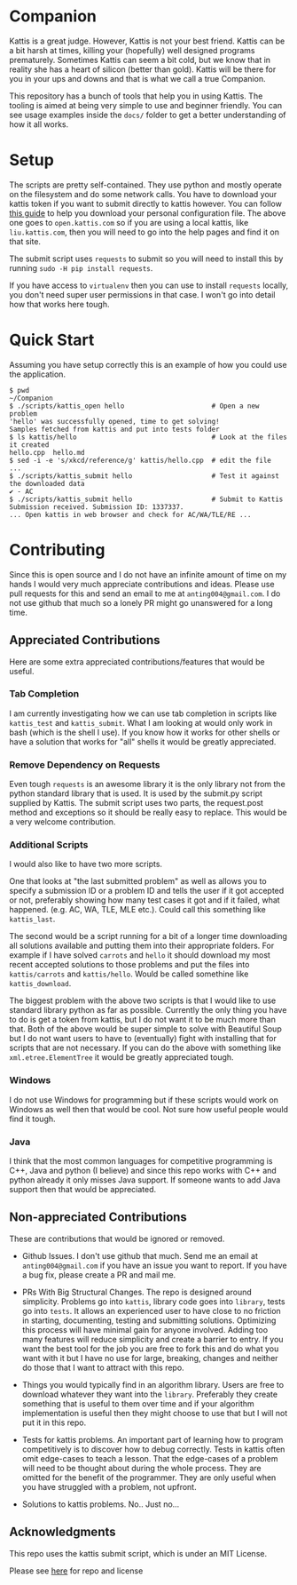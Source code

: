 # Companion

Kattis is a great judge. However, Kattis is not your best
friend. Kattis can be a bit harsh at times, killing your (hopefully)
well designed programs prematurely. Sometimes Kattis can seem a bit
cold, but we know that in reality she has a heart of silicon (better
than gold). Kattis will be there for you in your ups and downs and
that is what we call a true Companion.

This repository has a bunch of tools that help you in using
Kattis. The tooling is aimed at being very simple to use and beginner
friendly. You can see usage examples inside the `docs/` folder to get
a better understanding of how it all works.

# Setup

The scripts are pretty self-contained. They use python and mostly
operate on the filesystem and do some network calls. You have to
download your kattis token if you want to submit directly to kattis
however. You can follow
[this guide](https://open.kattis.com/help/submit) to help you download
your personal configuration file. The above one goes to
`open.kattis.com` so if you are using a local kattis, like
`liu.kattis.com`, then you will need to go into the help pages and
find it on that site.

The submit script uses `requests` to submit so you will need to
install this by running `sudo -H pip install requests`.

If you have access to `virtualenv` then you can use to install
`requests` locally, you don't need super user permissions in that
case. I won't go into detail how that works here tough.

# Quick Start

Assuming you have setup correctly this is an example of how you could
use the application.

```
$ pwd
~/Companion
$ ./scripts/kattis_open hello                      # Open a new problem
'hello' was successfully opened, time to get solving!
Samples fetched from kattis and put into tests folder
$ ls kattis/hello                                  # Look at the files it created
hello.cpp  hello.md
$ sed -i -e 's/xkcd/reference/g' kattis/hello.cpp  # edit the file
...
$ ./scripts/kattis_submit hello                    # Test it against the downloaded data
✔ - AC
$ ./scripts/kattis_submit hello                    # Submit to Kattis
Submission received. Submission ID: 1337337.
... Open kattis in web browser and check for AC/WA/TLE/RE ...
```

# Contributing

Since this is open source and I do not have an infinite amount of time
on my hands I would very much appreciate contributions and
ideas. Please use pull requests for this and send an email to me at
`anting004@gmail.com`. I do not use github that much so a lonely PR
might go unanswered for a long time.

## Appreciated Contributions

Here are some extra appreciated contributions/features that would be
useful.

### Tab Completion

I am currently investigating how we can use tab completion in scripts
like `kattis_test` and `kattis_submit`. What I am looking at would
only work in bash (which is the shell I use). If you know how it works
for other shells or have a solution that works for "all" shells it
would be greatly appreciated.

### Remove Dependency on Requests

Even tough `requests` is an awesome library it is the only library not
from the python standard library that is used. It is used by the
submit.py script supplied by Kattis. The submit script uses two parts,
the request.post method and exceptions so it should be really easy to
replace. This would be a very welcome contribution.

### Additional Scripts

I would also like to have two more scripts.

One that looks at "the last submitted problem" as well as allows you
to specify a submission ID or a problem ID and tells the user if it
got accepted or not, preferably showing how many test cases it got and
if it failed, what happened. (e.g. AC, WA, TLE, MLE etc.). Could call
this something like `kattis_last`.

The second would be a script running for a bit of a longer time
downloading all solutions available and putting them into their
appropriate folders. For example if I have solved `carrots` and
`hello` it should download my most recent accepted solutions to those
problems and put the files into `kattis/carrots` and
`kattis/hello`. Would be called somethine like `kattis_download`.

The biggest problem with the above two scripts is that I would like to
use standard library python as far as possible. Currently the only
thing you have to do is get a token from kattis, but I do not want it
to be much more than that. Both of the above would be super simple to
solve with Beautiful Soup but I do not want users to have to
(eventually) fight with installing that for scripts that are not
necessary. If you can do the above with something like
`xml.etree.ElementTree` it would be greatly appreciated tough.

### Windows

I do not use Windows for programming but if these scripts would work
on Windows as well then that would be cool. Not sure how useful people
would find it tough.

### Java

I think that the most common languages for competitive programming is
C++, Java and python (I believe) and since this repo works with C++
and python already it only misses Java support. If someone wants to
add Java support then that would be appreciated.

## Non-appreciated Contributions

These are contributions that would be ignored or removed.

* Github Issues. I don't use github that much. Send me an email at
  `anting004@gmail.com` if you have an issue you want to report. If
  you have a bug fix, please create a PR and mail me.

* PRs With Big Structural Changes. The repo is designed around
  simplicity. Problems go into `kattis`, library code goes into
  `library`, tests go into `tests`. It allows an experienced user to
  have close to no friction in starting, documenting, testing and
  submitting solutions. Optimizing this process will have minimal gain
  for anyone involved. Adding too many features will reduce simplicity
  and create a barrier to entry. If you want the best tool for the job
  you are free to fork this and do what you want with it but I have no
  use for large, breaking, changes and neither do those that I want to
  attract with this repo.

* Things you would typically find in an algorithm library. Users are
  free to download whatever they want into the `library`. Preferably
  they create something that is useful to them over time and if your
  algorithm implementation is useful then they might choose to use
  that but I will not put it in this repo.

* Tests for kattis problems. An important part of learning how to
  program competitively is to discover how to debug correctly. Tests
  in kattis often omit edge-cases to teach a lesson. That the
  edge-cases of a problem will need to be thought about during the
  whole process. They are omitted for the benefit of the
  programmer. They are only useful when you have struggled with a
  problem, not upfront.

* Solutions to kattis problems. No.. Just no...


## Acknowledgments

This repo uses the kattis submit script, which is under an MIT License.

Please see
[here](https://github.com/Kattis/kattis-cli/blob/master/LICENSE) for
repo and license
